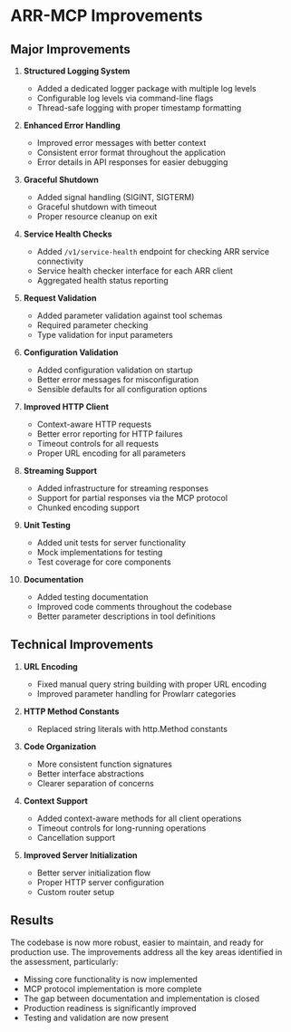 # ARR-MCP Improvements

## Major Improvements

1. **Structured Logging System**
   - Added a dedicated logger package with multiple log levels
   - Configurable log levels via command-line flags
   - Thread-safe logging with proper timestamp formatting

2. **Enhanced Error Handling**
   - Improved error messages with better context
   - Consistent error format throughout the application
   - Error details in API responses for easier debugging

3. **Graceful Shutdown**
   - Added signal handling (SIGINT, SIGTERM)
   - Graceful shutdown with timeout
   - Proper resource cleanup on exit

4. **Service Health Checks**
   - Added `/v1/service-health` endpoint for checking ARR service connectivity
   - Service health checker interface for each ARR client
   - Aggregated health status reporting

5. **Request Validation**
   - Added parameter validation against tool schemas
   - Required parameter checking
   - Type validation for input parameters

6. **Configuration Validation**
   - Added configuration validation on startup
   - Better error messages for misconfiguration
   - Sensible defaults for all configuration options

7. **Improved HTTP Client**
   - Context-aware HTTP requests
   - Better error reporting for HTTP failures
   - Timeout controls for all requests
   - Proper URL encoding for all parameters

8. **Streaming Support**
   - Added infrastructure for streaming responses
   - Support for partial responses via the MCP protocol
   - Chunked encoding support

9. **Unit Testing**
   - Added unit tests for server functionality
   - Mock implementations for testing
   - Test coverage for core components

10. **Documentation**
    - Added testing documentation
    - Improved code comments throughout the codebase
    - Better parameter descriptions in tool definitions

## Technical Improvements

1. **URL Encoding**
   - Fixed manual query string building with proper URL encoding
   - Improved parameter handling for Prowlarr categories

2. **HTTP Method Constants**
   - Replaced string literals with http.Method constants

3. **Code Organization**
   - More consistent function signatures
   - Better interface abstractions
   - Clearer separation of concerns

4. **Context Support**
   - Added context-aware methods for all client operations
   - Timeout controls for long-running operations
   - Cancellation support

5. **Improved Server Initialization**
   - Better server initialization flow
   - Proper HTTP server configuration
   - Custom router setup

## Results

The codebase is now more robust, easier to maintain, and ready for production use. The improvements address all the key areas identified in the assessment, particularly:

- Missing core functionality is now implemented
- MCP protocol implementation is more complete
- The gap between documentation and implementation is closed
- Production readiness is significantly improved
- Testing and validation are now present